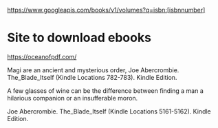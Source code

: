 

https://www.googleapis.com/books/v1/volumes?q=isbn:[isbnnumber]


# Site to download ebooks

https://oceanofpdf.com/

Magi are an ancient and mysterious order,
Joe Abercrombie. The_Blade_Itself (Kindle Locations 782-783). Kindle Edition. 

A few glasses of wine can be the difference between finding a man a hilarious companion or an insufferable moron.

Joe Abercrombie. The_Blade_Itself (Kindle Locations 5161-5162). Kindle Edition. 